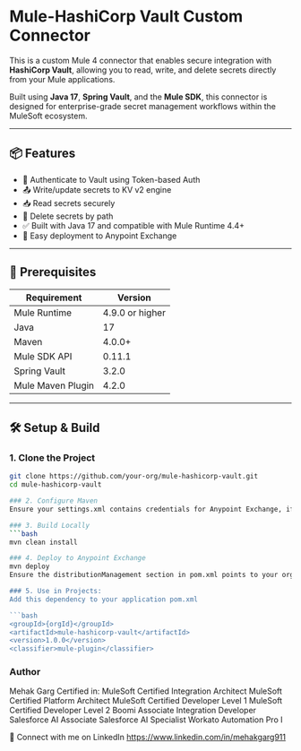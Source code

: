 # Mule-HashiCorp Vault Custom Connector

This is a custom Mule 4 connector that enables secure integration with **HashiCorp Vault**, allowing you to read, write, and delete secrets directly from your Mule applications.

Built using **Java 17**, **Spring Vault**, and the **Mule SDK**, this connector is designed for enterprise-grade secret management workflows within the MuleSoft ecosystem.

---

## 📦 Features

- 🔐 Authenticate to Vault using Token-based Auth
- 📤 Write/update secrets to KV v2 engine
- 📥 Read secrets securely
- 🧹 Delete secrets by path
- ✅ Built with Java 17 and compatible with Mule Runtime 4.4+
- 🔄 Easy deployment to Anypoint Exchange

---

## 🚀 Prerequisites

| Requirement        | Version           |
|--------------------|-------------------|
| Mule Runtime        | 4.9.0 or higher    |
| Java                | 17                |
| Maven               | 4.0.0+            |
| Mule SDK API        | 0.11.1            |
| Spring Vault        | 3.2.0             |
| Mule Maven Plugin   | 4.2.0             |

---

## 🛠️ Setup & Build

### 1. Clone the Project

```bash
git clone https://github.com/your-org/mule-hashicorp-vault.git
cd mule-hashicorp-vault

### 2. Configure Maven
Ensure your settings.xml contains credentials for Anypoint Exchange, if you plan to deploy.

### 3. Build Locally
```bash
mvn clean install

### 4. Deploy to Anypoint Exchange
mvn deploy
Ensure the distributionManagement section in pom.xml points to your organization's Exchange repo.

### 5. Use in Projects:
Add this dependency to your application pom.xml

```bash
<groupId>{orgId}</groupId>
<artifactId>mule-hashicorp-vault</artifactId>
<version>1.0.0</version>
<classifier>mule-plugin</classifier>
```
### Author
Mehak Garg
Certified in:
MuleSoft Certified Integration Architect
MuleSoft Certified Platform Architect
MuleSoft Certified Developer Level 1
MuleSoft Certified Developer Level 2
Boomi Associate Integration Developer
Salesforce AI Associate
Salesforce AI Specialist
Workato Automation Pro I

🔗 Connect with me on LinkedIn https://www.linkedin.com/in/mehakgarg911




